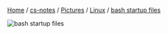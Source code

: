 [Home](https://mengxianbin.github.io) /
[cs-notes](https://mengxianbin.github.io/cs-notes/site) /
[Pictures](https://mengxianbin.github.io/cs-notes/site/Pictures) /
[Linux](https://mengxianbin.github.io/cs-notes/site/Pictures/Linux) /
[bash startup files](https://mengxianbin.github.io/cs-notes/site/Pictures/Linux/bash%20startup%20files)

![bash startup files](https://mengxianbin.github.io/cs-notes/./Pictures/Linux/bash%20startup%20files.png)